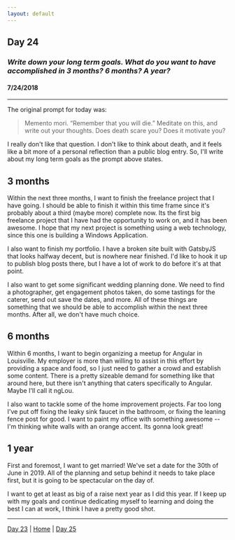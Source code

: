 ```yaml
---
layout: default
---
```


## Day 24
### *Write down your long term goals. What do you want to have accomplished in 3 months? 6 months? A year?*
#### 7/24/2018

---

The original prompt for today was:

>Memento mori. “Remember that you will die.” Meditate on this, and write out your thoughts. Does death scare you? Does it motivate you?

I really don't like that question. I don't like to think about death, and it feels like a bit more of a personal reflection than a public blog entry. So, I'll write about my long term goals as the prompt above states.

## 3 months

Within the next three months, I want to finish the freelance project that I have going. I should be able to finish it within this time frame since it's probably about a third (maybe more) complete now. Its the first big freelance project that I have had the opportunity to work on, and it has been awesome. I hope that my next project is something using a web technology, since this one is building a Windows Application.

I also want to finish my portfolio. I have a broken site built with GatsbyJS that looks halfway decent, but is nowhere near finished. I'd like to hook it up to publish blog posts there, but I have a lot of work to do before it's at that point.

I also want to get some significant wedding planning done. We need to find a photographer, get engagement photos taken, do some tastings for the caterer, send out save the dates, and more. All of these things are something that we should be able to accomplish within the next three months. After all, we don't have much choice.

## 6 months

Within 6 months, I want to begin organizing a meetup for Angular in Louisville. My employer is more than willing to assist in this effort by providing a space and food, so I just need to gather a crowd and establish some content. There is a pretty sizeable demand for something like that around here, but there isn't anything that caters specifically to Angular. Maybe I'll call it ngLou.

I also want to tackle some of the home improvement projects. Far too long I've put off fixing the leaky sink faucet in the bathroom, or fixing the leaning fence post for good. I want to paint my office with something awesome -- I'm thinking white walls with an orange accent. Its gonna look great!

## 1 year

First and foremost, I want to get married! We've set a date for the 30th of June in 2019. All of the planning and setup behind it needs to take place first, but it is going to be spectacular on the day of.

I want to get at least as big of a raise next year as I did this year. If I keep up with my goals and continue dedicating myself to learning and doing the best I can at work, I think I have a pretty good shot.

---
[Day 23](./day-23) | [Home](./) | [Day 25](./day-25)